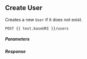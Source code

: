 ## Create User

Creates a new `User` if it does not exist.

```
POST {{ test.baseURI }}/users
```

##### Parameters


##### Response
